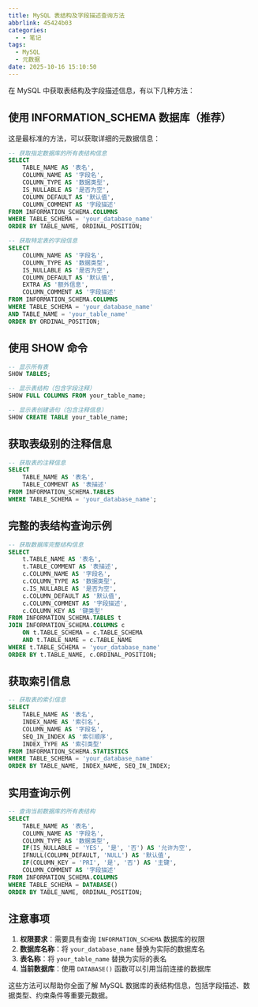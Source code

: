 ```yaml
---
title: MySQL 表结构及字段描述查询方法
abbrlink: 45424b03
categories:
  - - 笔记
tags:
  - MySQL
  - 元数据
date: 2025-10-16 15:10:50
---
```


在 MySQL 中获取表结构及字段描述信息，有以下几种方法：

## 使用 INFORMATION_SCHEMA 数据库（推荐）

这是最标准的方法，可以获取详细的元数据信息：

```sql
-- 获取指定数据库的所有表结构信息
SELECT 
    TABLE_NAME AS '表名',
    COLUMN_NAME AS '字段名',
    COLUMN_TYPE AS '数据类型',
    IS_NULLABLE AS '是否为空',
    COLUMN_DEFAULT AS '默认值',
    COLUMN_COMMENT AS '字段描述'
FROM INFORMATION_SCHEMA.COLUMNS 
WHERE TABLE_SCHEMA = 'your_database_name'
ORDER BY TABLE_NAME, ORDINAL_POSITION;

-- 获取特定表的字段信息
SELECT 
    COLUMN_NAME AS '字段名',
    COLUMN_TYPE AS '数据类型',
    IS_NULLABLE AS '是否为空',
    COLUMN_DEFAULT AS '默认值',
    EXTRA AS '额外信息',
    COLUMN_COMMENT AS '字段描述'
FROM INFORMATION_SCHEMA.COLUMNS 
WHERE TABLE_SCHEMA = 'your_database_name' 
AND TABLE_NAME = 'your_table_name'
ORDER BY ORDINAL_POSITION;
```

## 使用 SHOW 命令

```sql
-- 显示所有表
SHOW TABLES;

-- 显示表结构（包含字段注释）
SHOW FULL COLUMNS FROM your_table_name;

-- 显示表创建语句（包含注释信息）
SHOW CREATE TABLE your_table_name;
```

## 获取表级别的注释信息

```sql
-- 获取表的注释信息
SELECT 
    TABLE_NAME AS '表名',
    TABLE_COMMENT AS '表描述'
FROM INFORMATION_SCHEMA.TABLES 
WHERE TABLE_SCHEMA = 'your_database_name';
```

## 完整的表结构查询示例

```sql
-- 获取数据库完整结构信息
SELECT 
    t.TABLE_NAME AS '表名',
    t.TABLE_COMMENT AS '表描述',
    c.COLUMN_NAME AS '字段名',
    c.COLUMN_TYPE AS '数据类型',
    c.IS_NULLABLE AS '是否为空',
    c.COLUMN_DEFAULT AS '默认值',
    c.COLUMN_COMMENT AS '字段描述',
    c.COLUMN_KEY AS '键类型'
FROM INFORMATION_SCHEMA.TABLES t
JOIN INFORMATION_SCHEMA.COLUMNS c 
    ON t.TABLE_SCHEMA = c.TABLE_SCHEMA 
    AND t.TABLE_NAME = c.TABLE_NAME
WHERE t.TABLE_SCHEMA = 'your_database_name'
ORDER BY t.TABLE_NAME, c.ORDINAL_POSITION;
```

## 获取索引信息

```sql
-- 获取表的索引信息
SELECT 
    TABLE_NAME AS '表名',
    INDEX_NAME AS '索引名',
    COLUMN_NAME AS '字段名',
    SEQ_IN_INDEX AS '索引顺序',
    INDEX_TYPE AS '索引类型'
FROM INFORMATION_SCHEMA.STATISTICS 
WHERE TABLE_SCHEMA = 'your_database_name'
ORDER BY TABLE_NAME, INDEX_NAME, SEQ_IN_INDEX;
```

## 实用查询示例

```sql
-- 查询当前数据库的所有表结构
SELECT 
    TABLE_NAME AS '表名',
    COLUMN_NAME AS '字段名',
    COLUMN_TYPE AS '数据类型',
    IF(IS_NULLABLE = 'YES', '是', '否') AS '允许为空',
    IFNULL(COLUMN_DEFAULT, 'NULL') AS '默认值',
    IF(COLUMN_KEY = 'PRI', '是', '否') AS '主键',
    COLUMN_COMMENT AS '字段描述'
FROM INFORMATION_SCHEMA.COLUMNS 
WHERE TABLE_SCHEMA = DATABASE()
ORDER BY TABLE_NAME, ORDINAL_POSITION;
```

## 注意事项

1. **权限要求**：需要具有查询 `INFORMATION_SCHEMA` 数据库的权限
2. **数据库名称**：将 `your_database_name` 替换为实际的数据库名
3. **表名称**：将 `your_table_name` 替换为实际的表名
4. **当前数据库**：使用 `DATABASE()` 函数可以引用当前连接的数据库

这些方法可以帮助你全面了解 MySQL 数据库的表结构信息，包括字段描述、数据类型、约束条件等重要元数据。
